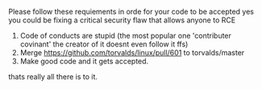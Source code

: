 Please follow these requiements in orde for your code to be accepted
yes you could be fixing a critical security flaw that allows anyone to RCE 

1) Code of conducts are stupid (the most popular one 'contributer covinant' the creator of it doesnt even follow it ffs)
3) Merge https://github.com/torvalds/linux/pull/601 to torvalds/master
2) Make good code and it gets accepted.

thats really all there is to it.
